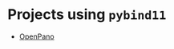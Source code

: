 Projects using `pybind11`
====
* [OpenPano](https://github.com/ppwwyyxx/OpenPano/blob/master/src/python/pybind.cc)
